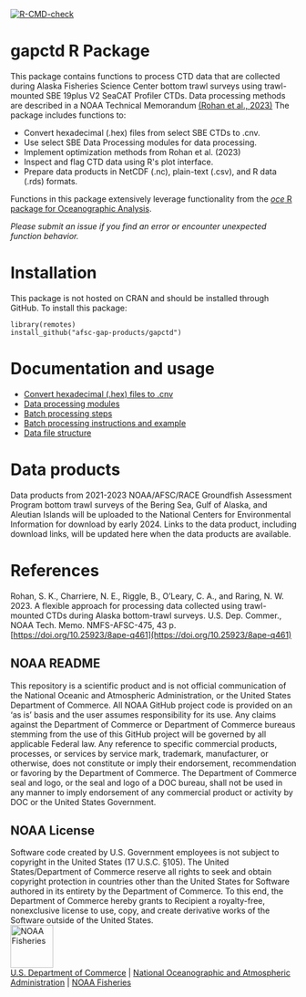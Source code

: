   <!-- badges: start -->
  [![R-CMD-check](https://github.com/sean-rohan-NOAA/gapctd/actions/workflows/R-CMD-check.yaml/badge.svg)](https://github.com/sean-rohan-NOAA/gapctd/actions/workflows/R-CMD-check.yaml)
  <!-- badges: end -->

# gapctd R Package

This package contains functions to process CTD data that are collected during Alaska Fisheries Science Center bottom trawl surveys using trawl-mounted SBE 19plus V2 SeaCAT Profiler CTDs. Data processing methods are described in a NOAA Technical Memorandum [(Rohan et al., 2023)](https://doi.org/10.25923/8ape-q461) The package includes functions to:

- Convert hexadecimal (.hex) files from select SBE CTDs to .cnv.
- Use select SBE Data Processing modules for data processing.
- Implement optimization methods from Rohan et al. (2023)
- Inspect and flag CTD data using R's plot interface.
- Prepare data products in NetCDF (.nc), plain-text (.csv), and R data (.rds) formats.

Functions in this package extensively leverage functionality from the [_oce_ R package for Oceanographic Analysis](https://dankelley.github.io/oce/).

_Please submit an issue if you find an error or encounter unexpected function behavior._

# Installation 

This package is not hosted on CRAN and should be installed through GitHub. To install this package:

```
library(remotes)
install_github("afsc-gap-products/gapctd")
```

# Documentation and usage

- [Convert hexadecimal (.hex) files to .cnv](./doc/convert_hex_files.md)
- [Data processing modules](./doc/data_processing_modules.md)
- [Batch processing steps](./doc/batch_processing_steps.md)
- [Batch processing instructions and example](./doc/0_batch_processing.md)
- [Data file structure](./doc/ctd_data_files.md)

#  Data products

Data products from 2021-2023 NOAA/AFSC/RACE Groundfish Assessment Program bottom trawl surveys of the Bering Sea, Gulf of Alaska, and Aleutian Islands will be uploaded to the National Centers for Environmental Information for download by early 2024. Links to the data product, including download links, will be updated here when the data products are available.

# References

Rohan, S. K., Charriere, N. E., Riggle, B., O’Leary, C. A., and Raring, N. W. 2023. A flexible approach for processing data collected using trawl-mounted CTDs during Alaska bottom-trawl surveys. U.S. Dep. Commer., NOAA Tech. Memo. NMFS-AFSC-475, 43 p. [https://doi.org/10.25923/8ape-q461](https://doi.org/10.25923/8ape-q461)

## NOAA README
This repository is a scientific product and is not official communication of the National Oceanic and Atmospheric Administration, or the United States Department of Commerce. All NOAA GitHub project code is provided on an ‘as is’ basis and the user assumes responsibility for its use. Any claims against the Department of Commerce or Department of Commerce bureaus stemming from the use of this GitHub project will be governed by all applicable Federal law. Any reference to specific commercial products, processes, or services by service mark, trademark, manufacturer, or otherwise, does not constitute or imply their endorsement, recommendation or favoring by the Department of Commerce. The Department of Commerce seal and logo, or the seal and logo of a DOC bureau, shall not be used in any manner to imply endorsement of any commercial product or activity by DOC or the United States Government.

## NOAA License
Software code created by U.S. Government employees is not subject to copyright in the United States (17 U.S.C. §105). The United States/Department of Commerce reserve all rights to seek and obtain copyright protection in countries other than the United States for Software authored in its entirety by the Department of Commerce. To this end, the Department of Commerce hereby grants to Recipient a royalty-free, nonexclusive license to use, copy, and create derivative works of the Software outside of the United States.
<br>
<img src="https://raw.githubusercontent.com/nmfs-general-modeling-tools/nmfspalette/main/man/figures/noaa-fisheries-rgb-2line-horizontal-small.png" alt="NOAA Fisheries" height="75"/>
<br>
[U.S. Department of Commerce](https://www.commerce.gov/) \| [National Oceanographic and Atmospheric Administration](https://www.noaa.gov) \| [NOAA Fisheries](https://www.fisheries.noaa.gov/)
